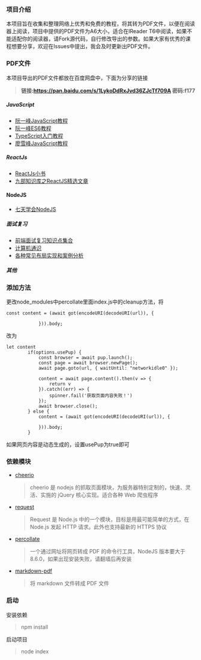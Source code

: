 ### 项目介绍
本项目旨在收集和整理网络上优秀和免费的教程，将其转为PDF文件，以便在阅读器上阅读，项目中提供的PDF文件为A6大小，适合在IReader T6中阅读，如果不能适配你的阅读器，请Fork源代码，自行修改导出的参数。如果大家有优秀的课程想要分享，欢迎在Issues中提出，我会及时更新出PDF文件。
### PDF文件
本项目导出的PDF文件都放在百度网盘中，下面为分享的链接
> **链接:https://pan.baidu.com/s/1LykoDdRxJvd36ZJcTf709A  密码:f177**
##### JavaScript
* [阮一峰JavaScript教程](https://pan.baidu.com/s/1LykoDdRxJvd36ZJcTf709A)
* [阮一峰ES6教程](https://pan.baidu.com/s/1LykoDdRxJvd36ZJcTf709A)
* [TypeScript入门教程](https://pan.baidu.com/s/1LykoDdRxJvd36ZJcTf709A)
* [廖雪峰JavaScript教程](https://pan.baidu.com/s/1LykoDdRxJvd36ZJcTf709A)

##### ReactJs
* [ReactJs小书](https://pan.baidu.com/s/1LykoDdRxJvd36ZJcTf709A)
* [九部知识库之ReactJS精选文章](https://pan.baidu.com/s/1LykoDdRxJvd36ZJcTf709A)

#### NodeJS
* [七天学会NodeJS](https://pan.baidu.com/s/1LykoDdRxJvd36ZJcTf709A)

##### 面试复习
* [前端面试复习知识点集合](https://pan.baidu.com/s/1LykoDdRxJvd36ZJcTf709A)
* [计算机通识](https://pan.baidu.com/s/1LykoDdRxJvd36ZJcTf709A)
* [各种常见布局实现和案例分析](https://pan.baidu.com/s/1LykoDdRxJvd36ZJcTf709A)

##### 其他
### 添加方法
更改node_modules中percollate里面index.js中的cleanup方法，将
```
const content = (await got(encodeURI(decodeURI(url)), {
				 
			})).body;
```
改为
```
let content
		if(options.usePup) {
			const browser = await pup.launch();
			const page = await browser.newPage();
			await page.goto(url, { waitUntil: "networkidle0" });
		
			content = await page.content().then(v => {
				return v
			}).catch((err) => {
				spinner.fail('获取页面内容失败！')
			});
			await browser.close();
		} else {
			content = (await got(encodeURI(decodeURI(url)), {
				 
			})).body;
		}
```
如果网页内容是动态生成的，设置usePup为true即可
### 依赖模块

- [cheerio](https://www.npmjs.com/package/cheerio)
  > cheerio 是 nodejs 的抓取页面模块，为服务器特别定制的，快速、灵活、实施的 jQuery 核心实现。适合各种 Web 爬虫程序
- [request](https://www.npmjs.com/package/request)
  > Request 是 Node.js 中的一个模块，目标是用最可能简单的方式，在 Node.js 发起 HTTP 请求。此外也支持最新的 HTTPS 协议
- [percollate](https://github.com/danburzo/percollate)
  > 一个通过网址将网页转成 PDF 的命令行工具，NodeJS 版本要大于 8.6.0，如果出现安装失败，请翻墙后再安装
- [markdown-pdf](https://www.npmjs.com/package/markdown-pdf)
  > 将 markdown 文件转成 PDF 文件

 ### 启动
 安装依赖
 > npm install 

启动项目
 > node index

 
